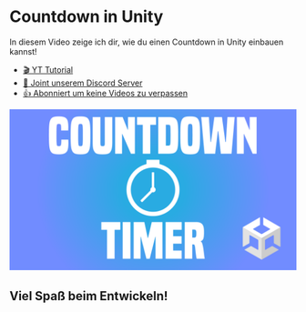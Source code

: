 # Countdown in Unity

In diesem Video zeige ich dir, wie du einen Countdown in Unity einbauen kannst!

- [🎬 YT Tutorial](https://youtu.be/-us6OMlwTwo)
- [💬 Joint unserem Discord Server](https://discord.gg/kusy4JQ4)
- [👍 Abonniert um keine Videos zu verpassen](https://www.youtube.com/@prezipgames)

![](Images/Countdown.png)

## Viel Spaß beim Entwickeln!
